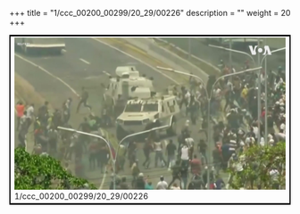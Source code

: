 +++
title = "1/ccc_00200_00299/20_29/00226"
description = ""
weight = 20
+++

<table style="border:2px solid black;max-width:800px;max-height:800px;" 
><tr><td>
<img class="center-fit-jpg"
src="/jpg_/aaa_20190430_NxaOmWaI8sI_00225.jpg">
1/ccc_00200_00299/20_29/00226
</img></td></tr></table>
